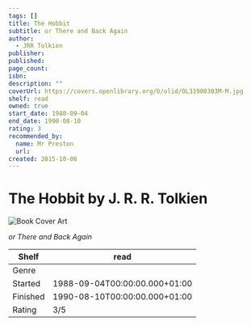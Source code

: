 ```yaml
---
tags: []
title: The Hobbit
subtitle: or There and Back Again
author:
  - JRR Tolkien
publisher:
published:
page_count:
isbn:
description: ""
coverUrl: https://covers.openlibrary.org/b/olid/OL31900303M-M.jpg
shelf: read
owned: true
start_date: 1988-09-04
end_date: 1990-08-10
rating: 3
recommended_by:
  name: Mr Preston
  url:
created: 2015-10-06
---
```


# The Hobbit by J. R. R. Tolkien

![Book Cover Art](https://covers.openlibrary.org/b/olid/OL31900303M-M.jpg)

_or There and Back Again_

| Shelf | read |
| --- | --- |
| Genre |  |
| Started | 1988-09-04T00:00:00.000+01:00 |
| Finished | 1990-08-10T00:00:00.000+01:00 |
| Rating | 3/5 |
